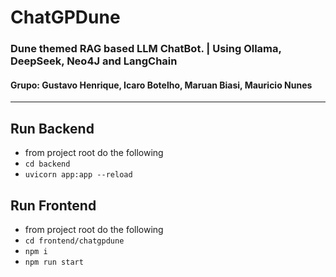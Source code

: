# ChatGPDune
### Dune themed RAG based LLM ChatBot. | Using Ollama, DeepSeek, Neo4J and LangChain


#### Grupo: Gustavo Henrique, Icaro Botelho, Maruan Biasi, Mauricio Nunes

-------------------------------

## Run Backend
- from project root do the following
- ```cd backend```
- ```uvicorn app:app --reload```

## Run Frontend
- from project root do the following
- ```cd frontend/chatgpdune```
- ```npm i```
- ```npm run start```
